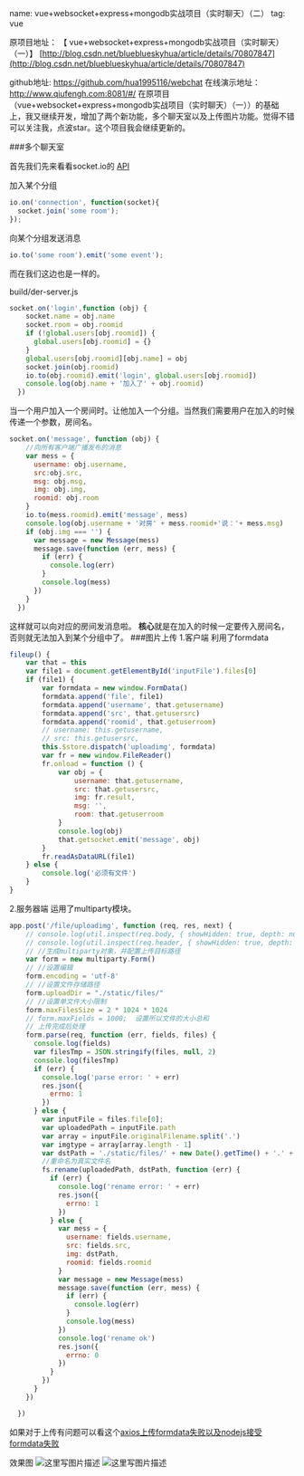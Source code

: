 name: vue+websocket+express+mongodb实战项目（实时聊天）（二）
tag: vue


原项目地址：
【 vue+websocket+express+mongodb实战项目（实时聊天）（一）】
[http://blog.csdn.net/blueblueskyhua/article/details/70807847](http://blog.csdn.net/blueblueskyhua/article/details/70807847)

github地址: https://github.com/hua1995116/webchat
在线演示地址：http://www.qiufengh.com:8081/#/
在原项目（vue+websocket+express+mongodb实战项目（实时聊天）（一））的基础上，我又继续开发，增加了两个新功能，多个聊天室以及上传图片功能。觉得不错可以关注我，点波star。这个项目我会继续更新的。


###多个聊天室

首先我们先来看看socket.io的 [API](https://socket.io/docs/rooms-and-namespaces/)

加入某个分组
```javascript
io.on('connection', function(socket){
  socket.join('some room');
});
```
向某个分组发送消息
```javascript
io.to('some room').emit('some event');
```
而在我们这边也是一样的。

build/der-server.js
```javascript
socket.on('login',function (obj) {
    socket.name = obj.name
    socket.room = obj.roomid
    if (!global.users[obj.roomid]) {
      global.users[obj.roomid] = {}
    }
    global.users[obj.roomid][obj.name] = obj
    socket.join(obj.roomid)
    io.to(obj.roomid).emit('login', global.users[obj.roomid])
    console.log(obj.name + '加入了' + obj.roomid)
  })
```
当一个用户加入一个房间时。让他加入一个分组。当然我们需要用户在加入的时候传递一个参数，房间名。

```javascript
socket.on('message', function (obj) {
    //向所有客户端广播发布的消息
    var mess = {
      username: obj.username,
      src:obj.src,
      msg: obj.msg,
      img: obj.img,
      roomid: obj.room
    }
    io.to(mess.roomid).emit('message', mess)
    console.log(obj.username + '对房' + mess.roomid+'说：'+ mess.msg)
    if (obj.img === '') {
      var message = new Message(mess)
      message.save(function (err, mess) {
        if (err) {
          console.log(err)
        }
        console.log(mess)
      })
    }
  })
```
这样就可以向对应的房间发消息啦。
**核心**就是在加入的时候一定要传入房间名，否则就无法加入到某个分组中了。
###图片上传
1.客户端
利用了formdata 
```javascript
fileup() {
    var that = this
    var file1 = document.getElementById('inputFile').files[0]
    if (file1) {
        var formdata = new window.FormData()
        formdata.append('file', file1)
        formdata.append('username', that.getusername)
        formdata.append('src', that.getusersrc)
        formdata.append('roomid', that.getuserroom)
        // username: this.getusername,
        // src: this.getusersrc,
        this.$store.dispatch('uploadimg', formdata)
        var fr = new window.FileReader()
        fr.onload = function () {
            var obj = {
                username: that.getusername,
                src: that.getusersrc,
                img: fr.result,
                msg: '',
                room: that.getuserroom
            }
            console.log(obj)
            that.getsocket.emit('message', obj)
        }
        fr.readAsDataURL(file1)
    } else {
        console.log('必须有文件')
    }
}
```
2.服务器端
运用了multiparty模块。
```javascript
app.post('/file/uploadimg', function (req, res, next) {
    // console.log(util.inspect(req.body, { showHidden: true, depth: null }))
    // console.log(util.inspect(req.header, { showHidden: true, depth: null }))
    // //生成multiparty对象，并配置上传目标路径
    var form = new multiparty.Form()
    // //设置编辑
    form.encoding = 'utf-8'
    // //设置文件存储路径
    form.uploadDir = "./static/files/"
    // //设置单文件大小限制
    form.maxFilesSize = 2 * 1024 * 1024
    // form.maxFields = 1000;  设置所以文件的大小总和
    // 上传完成后处理
    form.parse(req, function (err, fields, files) {
      console.log(fields)
      var filesTmp = JSON.stringify(files, null, 2)
      console.log(filesTmp)
      if (err) {
        console.log('parse error: ' + err)
        res.json({
          errno: 1
        })
      } else {
        var inputFile = files.file[0];
        var uploadedPath = inputFile.path
        var array = inputFile.originalFilename.split('.')
        var imgtype = array[array.length - 1]
        var dstPath = './static/files/' + new Date().getTime() + '.' + imgtype
        //重命名为真实文件名
        fs.rename(uploadedPath, dstPath, function (err) {
          if (err) {
            console.log('rename error: ' + err)
            res.json({
              errno: 1
            })
          } else {
            var mess = {
              username: fields.username,
              src: fields.src,
              img: dstPath,
              roomid: fields.roomid
            }
            var message = new Message(mess)
            message.save(function (err, mess) {
              if (err) {
                console.log(err)
              }
              console.log(mess)
            })
            console.log('rename ok')
            res.json({
              errno: 0
            })
          }
        })
      }
    })

  })
```

如果对于上传有问题可以看这个[axios上传formdata失败以及nodejs接受formdata失败](http://blog.csdn.net/blueblueskyhua/article/details/73178204)

效果图
![这里写图片描述](http://img.blog.csdn.net/20170614181128760?watermark/2/text/aHR0cDovL2Jsb2cuY3Nkbi5uZXQvYmx1ZWJsdWVza3lodWE=/font/5a6L5L2T/fontsize/400/fill/I0JBQkFCMA==/dissolve/70/gravity/SouthEast)
![这里写图片描述](http://img.blog.csdn.net/20170614181147644?watermark/2/text/aHR0cDovL2Jsb2cuY3Nkbi5uZXQvYmx1ZWJsdWVza3lodWE=/font/5a6L5L2T/fontsize/400/fill/I0JBQkFCMA==/dissolve/70/gravity/SouthEast)